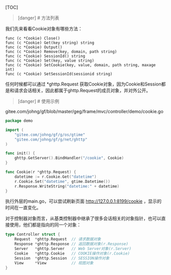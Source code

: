 
[TOC]


>[danger] # 方法列表

我们先来看看Cookie对象有哪些方法：

    func (c *Cookie) Close()
    func (c *Cookie) Get(key string) string
    func (c *Cookie) Output()
    func (c *Cookie) Remove(key, domain, path string)
    func (c *Cookie) SessionId() string
    func (c *Cookie) Set(key, value string)
    func (c *Cookie) SetCookie(key, value, domain, path string, maxage int)
    func (c *Cookie) SetSessionId(sessionid string)
    
任何时候都可以通过 *ghttp.Request 获取Cookie对象，因为Cookie和Session都是和请求会话相关，因此都属于ghttp.Request的成员对象，并对外公开。

>[danger] # 使用示例

gitee.com/johng/gf/blob/master/geg/frame/mvc/controller/demo/cookie.go
```go
package demo

import (
    "gitee.com/johng/gf/g/os/gtime"
    "gitee.com/johng/gf/g/net/ghttp"
)

func init() {
    ghttp.GetServer().BindHandler("/cookie", Cookie)
}

func Cookie(r *ghttp.Request) {
    datetime := r.Cookie.Get("datetime")
    r.Cookie.Set("datetime", gtime.Datetime())
    r.Response.WriteString("datetime:" + datetime)
}
```
执行外层的main.go，可以尝试刷新页面 http://127.0.0.1:8199/cookie ，显示的时间在一直变化。


对于控制器对象而言，从基类控制器中继承了很多会话相关的对象指针，也可以直接使用，他们都是指向的同一个对象：
```go
type Controller struct {
    Request  *ghttp.Request  // 请求数据对象
    Response *ghttp.Response // 返回数据对象(r.Response)
    Server   *ghttp.Server   // Web Server对象(r.Server)
    Cookie   *ghttp.Cookie   // COOKIE操作对象(r.Cookie)
    Session  *ghttp.Session  // SESSION操作对象
    View     *View           // 视图对象
}
```
